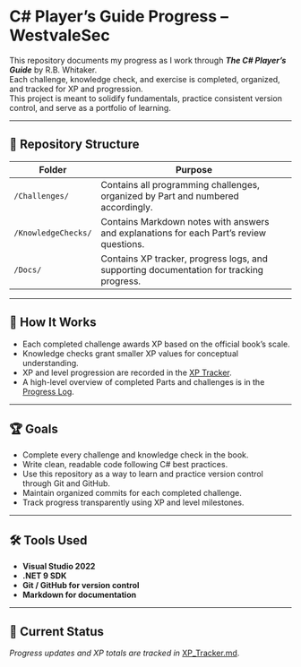 # C# Player’s Guide Progress – WestvaleSec

This repository documents my progress as I work through **_The C# Player’s Guide_** by R.B. Whitaker.  
Each challenge, knowledge check, and exercise is completed, organized, and tracked for XP and progression.  
This project is meant to solidify fundamentals, practice consistent version control, and serve as a portfolio of learning.

---

## 📂 Repository Structure

| Folder | Purpose |
|---------|----------|
| `/Challenges/` | Contains all programming challenges, organized by Part and numbered accordingly. |
| `/KnowledgeChecks/` | Contains Markdown notes with answers and explanations for each Part’s review questions. |
| `/Docs/` | Contains XP tracker, progress logs, and supporting documentation for tracking progress. |

---

## 🧭 How It Works

- Each completed challenge awards XP based on the official book’s scale.  
- Knowledge checks grant smaller XP values for conceptual understanding.  
- XP and level progression are recorded in the [XP Tracker](XP_Tracker.md).  
- A high-level overview of completed Parts and challenges is in the [Progress Log](Progress_Log.md).

---

## 🏆 Goals

- Complete every challenge and knowledge check in the book.  
- Write clean, readable code following C# best practices. 
- Use this repository as a way to learn and practice version control through Git and GitHub.
- Maintain organized commits for each completed challenge.  
- Track progress transparently using XP and level milestones.

---

## 🛠 Tools Used
- **Visual Studio 2022**
- **.NET 9 SDK**
- **Git / GitHub for version control**
- **Markdown for documentation**

---

## 📅 Current Status
_Progress updates and XP totals are tracked in_ [XP_Tracker.md](XP_Tracker.md).
